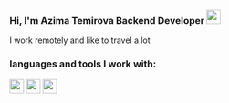 ### Hi, I'm Azima Temirova Backend Developer <img src="https://media3.giphy.com/media/gM5qFksULw54NMWyry/giphy.gif?cid=ecf05e47jnvcb93wn7ic3i53iyiwixh7zunq4f3jfpkms6x3&rid=giphy.gif&ct=s" width="25px">

I work remotely and like to travel a lot
<br/>

### languages and tools I work with:

<code><img src="https://www.w3.org/html/logo/downloads/HTML5_1Color_Black.png" width="25"></code>
<code><img src="https://brandslogos.com/wp-content/uploads/images/large/css-logo-black-and-white.png" width="25"></code>
<code><img src="https://www.w3.org/html/logo/downloads/HTML5_1Color_Black.png" width="25"></code>

